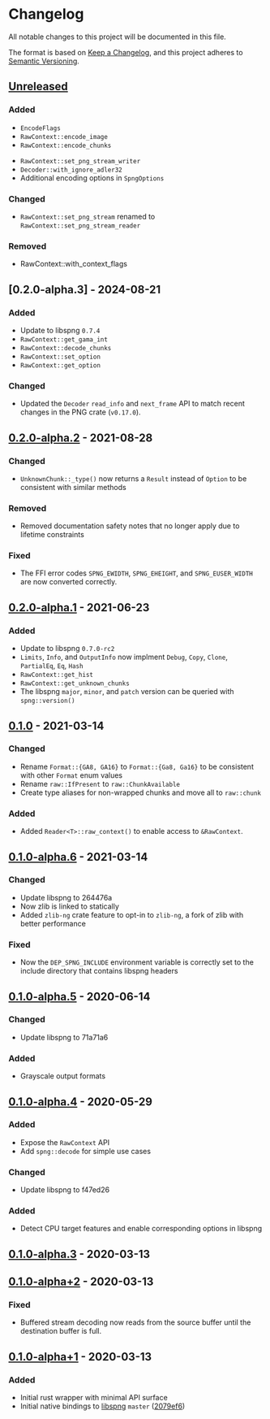 # Changelog
All notable changes to this project will be documented in this file.

The format is based on [Keep a Changelog](https://keepachangelog.com/en/1.0.0/), and this project adheres to [Semantic Versioning](https://semver.org/spec/v2.0.0.html).

## [Unreleased]
### Added
<!-- - `Buffer` for encoding output (when set to buffer instead of stream) -->
- `EncodeFlags`
- `RawContext::encode_image`
- `RawContext::encode_chunks`
<!-- - `RawContext::get_png_buffer` -->
- `RawContext::set_png_stream_writer`
- `Decoder::with_ignore_adler32`
- Additional encoding options in `SpngOptions`

### Changed
- `RawContext::set_png_stream` renamed to `RawContext::set_png_stream_reader`

### Removed
- RawContext::with_context_flags

## [0.2.0-alpha.3] - 2024-08-21
### Added
- Update to libspng `0.7.4`
- `RawContext::get_gama_int`
- `RawContext::decode_chunks`
- `RawContext::set_option`
- `RawContext::get_option`

### Changed
- Updated the `Decoder` `read_info` and `next_frame` API to match recent changes in the PNG crate (`v0.17.0`).

## [0.2.0-alpha.2] - 2021-08-28
### Changed
- `UnknownChunk::_type()` now returns a `Result` instead of `Option` to be consistent with similar methods
### Removed
- Removed documentation safety notes that no longer apply due to lifetime constraints
### Fixed
- The FFI error codes `SPNG_EWIDTH`, `SPNG_EHEIGHT`, and `SPNG_EUSER_WIDTH` are now converted correctly.

## [0.2.0-alpha.1] - 2021-06-23
### Added
- Update to libspng `0.7.0-rc2`
- `Limits`, `Info`, and `OutputInfo` now implment `Debug`, `Copy`, `Clone`, `PartialEq`, `Eq`, `Hash`
- `RawContext::get_hist`
- `RawContext::get_unknown_chunks`
- The libspng `major`, `minor`, and `patch` version can be queried with `spng::version()`

## [0.1.0] - 2021-03-14
### Changed
- Rename `Format::{GA8, GA16}` to `Format::{Ga8, Ga16}` to be consistent with other `Format` enum values
- Rename `raw::IfPresent` to `raw::ChunkAvailable`
- Create type aliases for non-wrapped chunks and move all to `raw::chunk`
### Added
- Added `Reader<T>::raw_context()` to enable access to `&RawContext`.

## [0.1.0-alpha.6] - 2021-03-14
### Changed
- Update libspng to 264476a
- Now zlib is linked to statically
- Added `zlib-ng` crate feature to opt-in to `zlib-ng`, a fork of zlib with better performance

### Fixed
- Now the `DEP_SPNG_INCLUDE` environment variable is correctly set to the include directory that contains libspng headers

## [0.1.0-alpha.5] - 2020-06-14
### Changed
- Update libspng to 71a71a6
### Added
- Grayscale output formats

## [0.1.0-alpha.4] - 2020-05-29
### Added
- Expose the `RawContext` API
- Add `spng::decode` for simple use cases
### Changed
- Update libspng to f47ed26
### Added
- Detect CPU target features and enable corresponding options in libspng

## [0.1.0-alpha.3] - 2020-03-13

## [0.1.0-alpha+2] - 2020-03-13
### Fixed
- Buffered stream decoding now reads from the source buffer until the
  destination buffer is full.

## [0.1.0-alpha+1] - 2020-03-13
### Added
- Initial rust wrapper with minimal API surface
- Initial native bindings to [libspng] `master` ([2079ef6])

[Unreleased]: https://github.com/aloucks/spng-rs/compare/v0.2.0-alpha.2...HEAD
[0.2.0-alpha.2]: https://github.com/aloucks/spng-rs/releases/tag/v0.2.0-alpha.2
[0.2.0-alpha.1]: https://github.com/aloucks/spng-rs/releases/tag/v0.2.0-alpha.1
[0.1.0]: https://github.com/aloucks/spng-rs/releases/tag/v0.1.0
[0.1.0-alpha.6]: https://github.com/aloucks/spng-rs/releases/tag/v0.1.0-alpha.6
[0.1.0-alpha.5]: https://github.com/aloucks/spng-rs/releases/tag/v0.1.0-alpha.5
[0.1.0-alpha.4]: https://github.com/aloucks/spng-rs/releases/tag/v0.1.0-alpha.4
[0.1.0-alpha.3]: https://github.com/aloucks/spng-rs/releases/tag/v0.1.0-alpha.3
[0.1.0-alpha+2]: https://github.com/aloucks/spng-rs/releases/tag/v0.1.0-alpha+2
[0.1.0-alpha+1]: https://github.com/aloucks/spng-rs/releases/tag/v0.1.0-alpha+1

[libspng]: https://libspng.org
[2079ef6]: https://github.com/randy408/libspng/tree/2079ef6f223feea2570b537c047c9140a5b72551